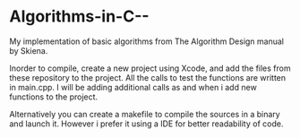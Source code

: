 Algorithms-in-C--
=================

My implementation of basic algorithms from The Algorithm Design manual by Skiena.


Inorder to compile, create a new project using Xcode, and add the files from these repository to the project. All the calls to test the functions are written in main.cpp. I will be adding additional calls as and when i add new functions to the project.

Alternatively you can create a makefile to compile the sources in a binary and launch it. However i prefer it using a IDE for better readability of code.
